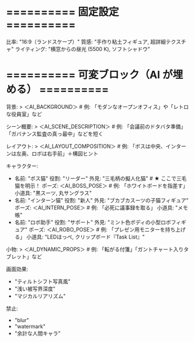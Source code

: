 # ========== 固定設定 ==========
比率: "16:9（ランドスケープ）"
質感: "手作り粘土フィギュア, 超詳細テクスチャ"
ライティング: "横窓からの昼光 (5500 K), ソフトシャドウ"

# ========== 可変ブロック（AI が埋める） ==========
背景: >
  ＜AI_BACKGROUND＞          # 例: 「モダンなオープンオフィス」や「レトロな役員室」など

シーン概要: >
  ＜AI_SCENE_DESCRIPTION＞   # 例: 「会議前のドタバタ準備」「ガバナンス監査の真っ最中」などを短く

レイアウト: >
  ＜AI_LAYOUT_COMPOSITION＞  # 例: 「ボスは中央、インターンは左奥、ロボは右手前」＋構図ヒント

キャラクター:
  - 名前: "ボス猫"
    役割: "リーダー"
    外見: "三毛柄の擬人化猫"         # ★ ここで三毛猫を明示！
    ポーズ: ＜AI_BOSS_POSE＞         # 例: 「ホワイトボードを指差す」
    小道具: "黒スーツ, 丸サングラス"
  - 名前: "インターン猫"
    役割: "新人"
    外見: "ブカブカスーツの子猫フィギュア"
    ポーズ: ＜AI_INTERN_POSE＞       # 例: 「必死に議事録を取る」
    小道具: "メモ帳"
  - 名前: "ロボ助手"
    役割: "サポート"
    外見: "ミント色ボディの小型ロボフィギュア"
    ポーズ: ＜AI_ROBO_POSE＞         # 例: 「プレゼン用モニターを持ち上げる」
    小道具: "LEDほっぺ, クリップボード『Task List』"

小物: >
  ＜AI_DYNAMIC_PROPS＞          # 例: 「転がる付箋」「ガントチャート入りタブレット」など

画面効果:
  - "ティルトシフト写真風"
  - "浅い被写界深度"
  - "マジカルリアリズム"

禁止:
  - "blur"
  - "watermark"
  - "余計な人間キャラ"